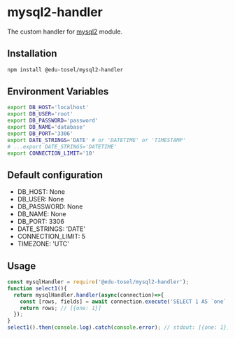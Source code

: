 # mysql2-handler
The custom handler for [mysql2](https://github.com/sidorares/node-mysql2) module.

## Installation
```bash
npm install @edu-tosel/mysql2-handler
```

## Environment Variables
```bash
export DB_HOST='localhost'
export DB_USER='root'
export DB_PASSWORD='password'
export DB_NAME='database'
export DB_PORT='3306'
export DATE_STRINGS='DATE' # or 'DATETIME' or 'TIMESTAMP'
# ...export DATE_STRINGS='DATETIME'
export CONNECTION_LIMIT='10'
```

## Default configuration
* DB_HOST: None
* DB_USER: None
* DB_PASSWORD: None
* DB_NAME: None
* DB_PORT: 3306
* DATE_STRINGS: 'DATE'
* CONNECTION_LIMIT: 5
* TIMEZONE: 'UTC'

## Usage
```js
const mysqlHandler = require('@edu-tosel/mysql2-handler');
function select1(){
  return mysqlHandler.handler(async(connection)=>{
    const [rows, fields] = await connection.execute('SELECT 1 AS `one`');
    return rows; // [{one: 1}]
  });
}
select1().then(console.log).catch(console.error); // stdout: [{one: 1}]
```
